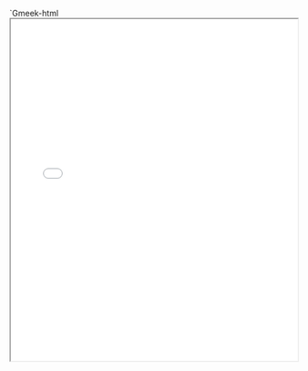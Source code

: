`Gmeek-html<iframe src="/static/docs/example.pdf" width="100%" height="600px">
  此浏览器不支持 iframe，请点击 <a href="/static/[大模型基础 完整版.pdf](https://github.com/atdreamer/atdreamer.github.io/blob/main/static/%E5%A4%A7%E6%A8%A1%E5%9E%8B%E5%9F%BA%E7%A1%80%20%E5%AE%8C%E6%95%B4%E7%89%88.pdf)">这里</a> 下载 PDF。
</iframe>